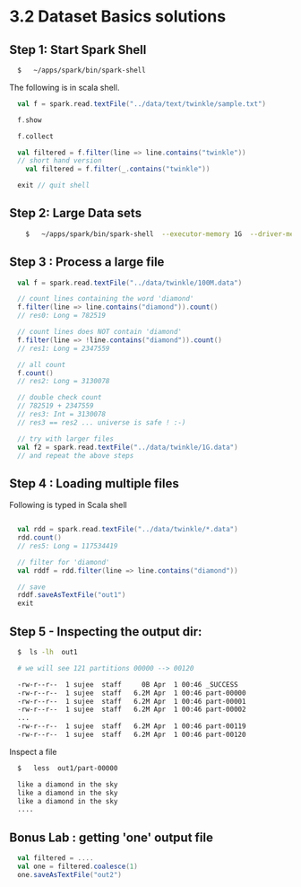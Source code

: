 # 3.2 Dataset Basics solutions

## Step 1: Start Spark Shell

```bash
  $   ~/apps/spark/bin/spark-shell
```

The following is in scala shell.  

```scala
  val f = spark.read.textFile("../data/text/twinkle/sample.txt")

  f.show

  f.collect

  val filtered = f.filter(line => line.contains("twinkle"))
  // short hand version
    val filtered = f.filter(_.contains("twinkle"))

  exit // quit shell
```


## Step 2: Large Data sets


```bash
    $   ~/apps/spark/bin/spark-shell  --executor-memory 1G  --driver-memory 1G
```



## Step 3 : Process a large file

```scala
  val f = spark.read.textFile("../data/twinkle/100M.data")

  // count lines containing the word 'diamond'
  f.filter(line => line.contains("diamond")).count()
  // res0: Long = 782519

  // count lines does NOT contain 'diamond'
  f.filter(line => !line.contains("diamond")).count()
  // res1: Long = 2347559

  // all count
  f.count()
  // res2: Long = 3130078

  // double check count
  // 782519 + 2347559
  // res3: Int = 3130078
  // res3 == res2 ... universe is safe ! :-)

  // try with larger files
  val f2 = spark.read.textFile("../data/twinkle/1G.data")
  // and repeat the above steps
```



## Step 4 : Loading multiple files

Following is typed in Scala shell

```scala

  val rdd = spark.read.textFile("../data/twinkle/*.data")  
  rdd.count()
  // res5: Long = 117534419

  // filter for 'diamond'
  val rddf = rdd.filter(line => line.contains("diamond"))

  // save
  rddf.saveAsTextFile("out1")
  exit
```



## Step 5 - Inspecting the output dir:

```bash
  $  ls -lh  out1

  # we will see 121 partitions 00000 --> 00120

  -rw-r--r--  1 sujee  staff     0B Apr  1 00:46 _SUCCESS
  -rw-r--r--  1 sujee  staff   6.2M Apr  1 00:46 part-00000
  -rw-r--r--  1 sujee  staff   6.2M Apr  1 00:46 part-00001
  -rw-r--r--  1 sujee  staff   6.2M Apr  1 00:46 part-00002
  ...
  -rw-r--r--  1 sujee  staff   6.2M Apr  1 00:46 part-00119
  -rw-r--r--  1 sujee  staff   6.2M Apr  1 00:46 part-00120
```

Inspect a file
```bash
  $   less  out1/part-00000

  like a diamond in the sky
  like a diamond in the sky
  like a diamond in the sky
  ....
```

## Bonus Lab : getting 'one' output file

```scala
  val filtered = ....
  val one = filtered.coalesce(1)
  one.saveAsTextFile("out2")
```
